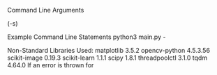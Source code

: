 Command Line Arguments

(-s)


Example Command Line Statements
	python3 main.py -

	
Non-Standard Libraries Used:
    matplotlib      3.5.2
    opencv-python	4.5.3.56
    scikit-image	0.19.3
    scikit-learn	1.1.1
    scipy	       	1.8.1
    threadpoolctl	3.1.0
    tqdm	        4.64.0
If an error is thrown for
